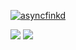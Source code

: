 
<p align="left"> <a href="https://github.com/ryo-ma/github-profile-trophy"><img src="https://github-profile-trophy.vercel.app/?username=ErenDub&theme=onedark&margin-w=15&margin-h=15&column=7" alt="asyncfinkd" /></a> </p>

<div style="display: flex, justify-content: center">
<img src="https://github-readme-stats.vercel.app/api?username=ErenDub&show_icons=true&theme=tokyonight&count_private=true" />

<img src="https://github-readme-stats.vercel.app/api/top-langs/?username=ErenDub&layout=compact&theme=onedark&langs_count=15" />
<div>

